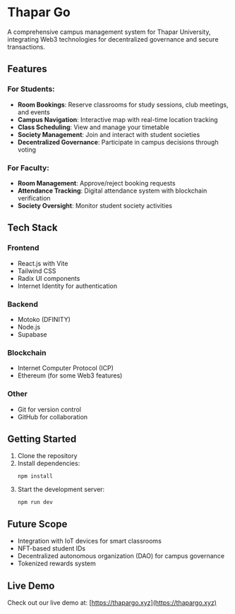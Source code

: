 # Thapar Go

A comprehensive campus management system for Thapar University, integrating Web3 technologies for decentralized governance and secure transactions.

## Features

### For Students:
- **Room Bookings**: Reserve classrooms for study sessions, club meetings, and events
- **Campus Navigation**: Interactive map with real-time location tracking
- **Class Scheduling**: View and manage your timetable
- **Society Management**: Join and interact with student societies
- **Decentralized Governance**: Participate in campus decisions through voting

### For Faculty:
- **Room Management**: Approve/reject booking requests
- **Attendance Tracking**: Digital attendance system with blockchain verification
- **Society Oversight**: Monitor student society activities

## Tech Stack

### Frontend
- React.js with Vite
- Tailwind CSS
- Radix UI components
- Internet Identity for authentication

### Backend
- Motoko (DFINITY)
- Node.js
- Supabase

### Blockchain
- Internet Computer Protocol (ICP)
- Ethereum (for some Web3 features)

### Other
- Git for version control
- GitHub for collaboration

## Getting Started

1. Clone the repository
2. Install dependencies:
   ```
   npm install
   ```
3. Start the development server:
   ```
   npm run dev
   ```

## Future Scope

- Integration with IoT devices for smart classrooms
- NFT-based student IDs
- Decentralized autonomous organization (DAO) for campus governance
- Tokenized rewards system

## Live Demo

Check out our live demo at: [https://thapargo.xyz](https://thapargo.xyz)
